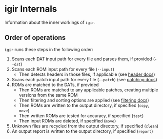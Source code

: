 # igir Internals

Information about the inner workings of `igir`.

## Order of operations

`igir` runs these steps in the following order:

1. Scans each DAT input path for every file and parses them, if provided (`--dat`)
2. Scans each ROM input path for every file (`--input`)
   - Then detects headers in those files, if applicable (see [header docs](rom-headers.md))
3. Scans each patch input path for every file (`--patch`) (see [patching docs](rom-patching.md))
4. ROMs are matched to the DATs, if provided
   - Then ROMs are matched to any applicable patches, creating multiple versions from the same ROM
   - Then filtering and sorting options are applied (see [filtering docs](rom-filtering.md))
   - Then ROMs are written to the output directory, if specified (`copy`, `move`)
   - Then written ROMs are tested for accuracy, if specified (`test`)
   - Then input ROMs are deleted, if specified (`move`)
5. Unknown files are recycled from the output directory, if specified (`clean`)
6. An output report is written to the output directory, if specified (`report`)

